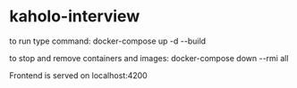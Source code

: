 # kaholo-interview


to run type command: docker-compose up -d --build

to stop and remove containers and images: docker-compose down --rmi all

Frontend is served on localhost:4200


